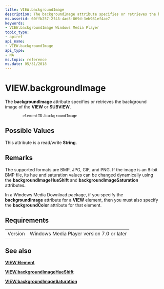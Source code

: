 ```yaml
---
title: VIEW.backgroundImage
description: The backgroundImage attribute specifies or retrieves the background image of the VIEW or SUBVIEW.
ms.assetid: 60ffb257-2f43-4ae3-869d-3eb981ef4ae7
keywords:
- VIEW.backgroundImage Windows Media Player
topic_type:
- apiref
api_name:
- VIEW.backgroundImage
api_type:
- NA
ms.topic: reference
ms.date: 05/31/2018
---
```


# VIEW.backgroundImage

The **backgroundImage** attribute specifies or retrieves the background image of the **VIEW** or **SUBVIEW**.

``` syntax
        elementID.backgroundImage
```

## Possible Values

This attribute is a read/write **String**.

## Remarks

The supported formats are BMP, JPG, GIF, and PNG. If the image is an 8-bit BMP file, its hue and saturation values can be changed dynamically using the **backgroundImageHueShift** and **backgroundImageSaturation** attributes.

In a Windows Media Download package, if you specify the **backgroundImage** attribute for a **VIEW** element, then you must also specify the **backgroundColor** attribute for that element.

## Requirements



|                    |                                                      |
|--------------------|------------------------------------------------------|
| Version<br/> | Windows Media Player version 7.0 or later<br/> |



## See also

<dl> <dt>

[**VIEW Element**](view-element.md)
</dt> <dt>

[**VIEW.backgroundImageHueShift**](view-backgroundimagehueshift.md)
</dt> <dt>

[**VIEW.backgroundImageSaturation**](view-backgroundimagesaturation.md)
</dt> </dl>

 

 





